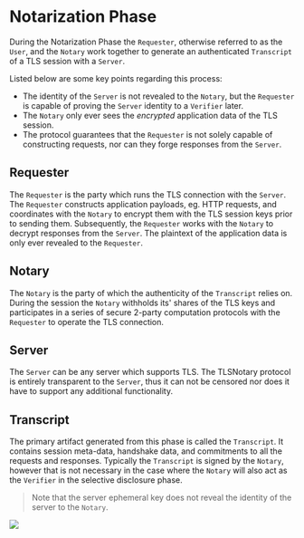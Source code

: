# Notarization Phase

During the Notarization Phase the `Requester`, otherwise referred to as the `User`, and the `Notary` work together to generate an authenticated `Transcript` of a TLS session with a `Server`.

Listed below are some key points regarding this process:

 - The identity of the `Server` is not revealed to the `Notary`, but the `Requester` is capable of proving the `Server` identity to a `Verifier` later.
 - The `Notary` only ever sees the *encrypted* application data of the TLS session.
 - The protocol guarantees that the `Requester` is not solely capable of constructing requests, nor can they forge responses from the `Server`.

## Requester

The `Requester` is the party which runs the TLS connection with the `Server`. The `Requester` constructs application payloads, eg. HTTP requests, and coordinates with the `Notary` to encrypt them with the TLS session keys prior to sending them. Subsequently, the `Requester` works with the `Notary` to decrypt responses from the `Server`. The plaintext of the application data is only ever revealed to the `Requester`.

## Notary

The `Notary` is the party of which the authenticity of the `Transcript` relies on. During the session the `Notary` withholds its' shares of the TLS keys and participates in a series of secure 2-party computation protocols with the `Requester` to operate the TLS connection.

## Server

The `Server` can be any server which supports TLS. The TLSNotary protocol is entirely transparent to the `Server`, thus it can not be censored nor does it have to support any additional functionality.

## Transcript

The primary artifact generated from this phase is called the `Transcript`. It contains session meta-data, handshake data, and commitments to all the requests and responses. Typically the `Transcript` is signed by the `Notary`, however that is not necessary in the case where the `Notary` will also act as the `Verifier` in the selective disclosure phase.

> Note that the server ephemeral key does not reveal the identity of the server to the `Notary`.


<img src="https://raw.githubusercontent.com/tlsnotary/docs-assets/main/diagrams/transcript.png">